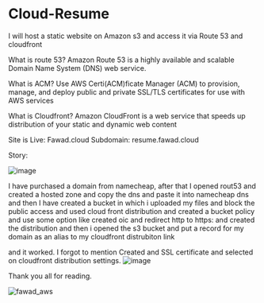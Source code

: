 # Cloud-Resume
I will host a static website on Amazon s3 and access it via Route 53 and cloudfront



What is route 53?
Amazon Route 53 is a highly available and scalable Domain Name System (DNS) web service.

What is ACM?
Use AWS Certi(ACM)ficate Manager (ACM) to provision, manage, and deploy public and private SSL/TLS certificates for use with AWS services

What is Cloudfront?
Amazon CloudFront is a web service that speeds up distribution of your static and dynamic web content


Site is Live: Fawad.cloud Subdomain: resume.fawad.cloud

Story: 

![image](https://user-images.githubusercontent.com/51129966/218310264-a428486c-ecb5-465f-97a3-adf11e09e07d.png)


I have purchased a domain from namecheap, after that I opened rout53 and created a hosted zone and copy the dns and paste it into namecheap dns
and then I have created a bucket in which i uploaded my files and block the public access and used cloud front distribution and created a bucket policy and use some option like created oic and redirect http to https:
and created the distribution and then i opened the s3 bucket and put a record for my domain as an alias to my cloudfront distrubiton link


and it worked.
I forgot to mention Created and SSL certificate and selected on cloudfront distribution settings.
![image](https://user-images.githubusercontent.com/51129966/218310287-186d0ab9-2f21-4254-a676-15ad7a8a5bb5.png)


Thank you all for reading.

![fawad_aws](https://user-images.githubusercontent.com/51129966/218266846-112010c3-01a2-448f-b3df-50f4c04bbdcb.jpg)


